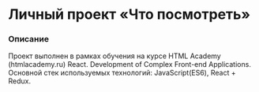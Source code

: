 # Личный проект «Что посмотреть»

### Описание

Проект выполнен в рамках обучения на курсе HTML Academy (htmlacademy.ru) React. Development of Complex Front-end Applications. Основной стек используемых технологий: JavaScript(ES6), React + Redux.
